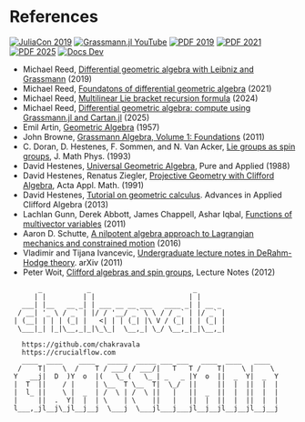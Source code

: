 # References

[![JuliaCon 2019](https://img.shields.io/badge/JuliaCon-2019-red)](https://www.youtube.com/watch?v=eQjDN0JQ6-s)
[![Grassmann.jl YouTube](https://img.shields.io/badge/Grassmann.jl-YouTube-red)](https://youtu.be/worMICG1MaI)
[![PDF 2019](https://img.shields.io/badge/PDF-2019-blue.svg)](https://www.dropbox.com/sh/tphh6anw0qwija4/AAACiaXig5djrLVAKLPFmGV-a/Geometric-Algebra?preview=grassmann-juliacon-2019.pdf)
[![PDF 2021](https://img.shields.io/badge/PDF-2021-blue.svg)](https://www.dropbox.com/sh/tphh6anw0qwija4/AAACiaXig5djrLVAKLPFmGV-a/Geometric-Algebra?preview=differential-geometric-algebra-2021.pdf)
[![PDF 2025](https://img.shields.io/badge/PDF-2025-blue.svg)](https://www.dropbox.com/sh/tphh6anw0qwija4/AAACiaXig5djrLVAKLPFmGV-a/Geometric-Algebra?preview=grassmann-cartan-2025.pdf)
[![Docs Dev](https://img.shields.io/badge/docs-dev-blue.svg)](https://grassmann.crucialflow.com/dev)

* Michael Reed, [Differential geometric algebra with Leibniz and Grassmann](https://crucialflow.com/grassmann-juliacon-2019.pdf) (2019)
* Michael Reed, [Foundatons of differential geometric algebra](https://vixra.org/abs/2304.0228) (2021)
* Michael Reed, [Multilinear Lie bracket recursion formula](https://vixra.org/abs/2412.0034) (2024)
* Michael Reed, [Differential geometric algebra: compute using Grassmann.jl and Cartan.jl](https://www.dropbox.com/sh/tphh6anw0qwija4/AAACiaXig5djrLVAKLPFmGV-a/Geometric-Algebra?preview=grassmann-cartan-2025.pdf) (2025)
* Emil Artin, [Geometric Algebra](https://archive.org/details/geometricalgebra033556mbp) (1957)
* John Browne, [Grassmann Algebra, Volume 1: Foundations](https://www.grassmannalgebra.com/) (2011)
* C. Doran, D. Hestenes, F. Sommen, and N. Van Acker, [Lie groups as spin groups](http://geocalc.clas.asu.edu/pdf/LGasSG.pdf), J. Math Phys. (1993)
* David Hestenes, [Universal Geometric Algebra](http://lomont.org/math/geometric-algebra/Universal%20Geometric%20Algebra%20-%20Hestenes%20-%201988.pdf), Pure and Applied (1988)
* David Hestenes, Renatus Ziegler, [Projective Geometry with Clifford Algebra](http://geocalc.clas.asu.edu/pdf/PGwithCA.pdf), Acta Appl. Math. (1991)
* David Hestenes, [Tutorial on geometric calculus](http://geocalc.clas.asu.edu/pdf/Tutorial%20on%20Geometric%20Calculus.pdf). Advances in Applied Clifford Algebra (2013)
* Lachlan Gunn, Derek Abbott, James Chappell, Ashar Iqbal, [Functions of multivector variables](https://www.ncbi.nlm.nih.gov/pmc/articles/PMC4361175/pdf/pone.0116943.pdf) (2011)
* Aaron D. Schutte, [A nilpotent algebra approach to Lagrangian mechanics and constrained motion](https://www-robotics.jpl.nasa.gov/publications/Aaron_Schutte/schutte_nonlinear_dynamics_1.pdf) (2016)
* Vladimir and Tijana Ivancevic, [Undergraduate lecture notes in DeRahm-Hodge theory](https://arxiv.org/abs/0807.4991). arXiv (2011)
* Peter Woit, [Clifford algebras and spin groups](http://www.math.columbia.edu/~woit/LieGroups-2012/cliffalgsandspingroups.pdf), Lecture Notes (2012)

```
       _           _                         _
      | |         | |                       | |
   ___| |__   __ _| | ___ __ __ ___   ____ _| | __ _
  / __| '_ \ / _` | |/ / '__/ _` \ \ / / _` | |/ _` |
 | (__| | | | (_| |   <| | | (_| |\ V / (_| | | (_| |
  \___|_| |_|\__,_|_|\_\_|  \__,_| \_/ \__,_|_|\__,_|

   https://github.com/chakravala
   https://crucialflow.com
   ____  ____    ____   _____  _____ ___ ___   ____  ____   ____
  /    T|    \  /    T / ___/ / ___/|   T   T /    T|    \ |    \
 Y   __j|  D  )Y  o  |(   \_ (   \_ | _   _ |Y  o  ||  _  Y|  _  Y
 |  T  ||    / |     | \__  T \__  T|  \_/  ||     ||  |  ||  |  |
 |  l_ ||    \ |  _  | /  \ | /  \ ||   |   ||  _  ||  |  ||  |  |
 |     ||  .  Y|  |  | \    | \    ||   |   ||  |  ||  |  ||  |  |
 l___,_jl__j\_jl__j__j  \___j  \___jl___j___jl__j__jl__j__jl__j__j
```
